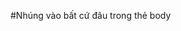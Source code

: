 #Nhúng vào bất cứ đâu trong thẻ body
<div id="HiNet-root"></div>
<script crossorigin="anonymous" src="/HiNet-Widget.js"></script>
<script>
    document.addEventListener('DOMContentLoaded', function() {
        var widgetOptions = {
            action: 'url gửi báo cáo',
            method : 'Post, get',
            title : 'Tiêu đề báo cáo'
        };
        new HiNetWidget(widgetOptions);
    });
</script>
